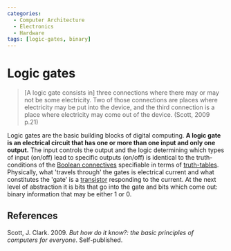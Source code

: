 ```yaml
---
categories:
  - Computer Architecture
  - Electronics
  - Hardware
tags: [logic-gates, binary]
---
```


# Logic gates

> [A logic gate consists in] three connections where there may or may not be some electricity. Two of those connections are places where electricity may be put into the device, and the third connection is a place where electricity may come out of the device. (Scott, 2009 p.21)

Logic gates are the basic building blocks of digital computing. **A logic gate is an electrical circuit that has one or more than one input and only one output.** The input controls the output and the logic determining which types of input (on/off) lead to specific outputs (on/off) is identical to the truth-conditions of the [Boolean connectives](/Logic/Truth-functional_connectives.md) specifiable in terms of [truth-tables](/Logic/Truth-tables.md).
Physically, what 'travels through' the gates is electrical current and what constitutes the 'gate' is a [transistor](/Electronics/Digital_Circuits/Transistors.md) responding to the current. At the next level of abstraction it is bits that go into the gate and bits which come out: binary information that may be either 1 or 0.

## References

Scott, J. Clark. 2009. _But how do it know?: the basic principles of computers for everyone_. Self-published.
